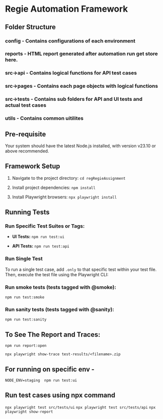 # Regie Automation Framework

## Folder Structure
### config - Contains configurations of each environment
### reports - HTML report generated after automation run get store here.
### src->api - Contains logical functions for API test cases
### src->pages - Contains each page objects with logical functions
### src->tests - Contains sub folders for API and UI tests and actual test cases
### utils - Contains common uitilites


## Pre-requisite

Your system should have the latest Node.js installed, with version v23.10 or above recommended.

## Framework Setup

1.  Navigate to the project directory:
    ```cd regRegieAssignment```

2.  Install project dependencies:
    ```npm install```

3.  Install Playwright browsers:
    ```npx playwright install```

## Running Tests

### Run Specific Test Suites or Tags:

* **UI Tests:**
    ```npm run test:ui```

* **API Tests:**
    ```npm run test:api```

### Run Single Test

To run a single test case, add `.only` to that specific test within your test file. Then, execute the test file using the Playwright CLI:


### Run smoke tests (tests tagged with @smoke):

```npm run test:smoke```

### Run sanity tests (tests tagged with @sanity):

```npm run test:sanity```

## To See The Report and Traces:

```npm run report:open``` 

```npx playwright show-trace test-results/<filename>.zip```


## For running on specific env - 

```NODE_ENV=staging  npm run test:ui```

## Run test cases using npx command
```npx playwright test src/tests/ui```
```npx playwright test src/tests/api```
```npx playwright show-report```

